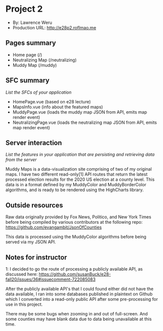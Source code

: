 # Project 2
+ By: Lawrence Weru
+ Production URL: <http://e28p2.roflmao.me>

## Pages summary
- Home page (/)
- Neutralizing Map (/neutralizing)
- Muddy Map (/muddy)

## SFC summary
*List the SFCs of your application*

- HomePage.vue (based on e28 lecture)
- MapsInfo.vue (info about the featured maps)
- MuddyPage.vue (loads the muddy map JSON from API, emits map render event)
- NeutralizingPage.vue (loads the neutralizing map JSON from API, emits map render event)

  
## Server interaction
*List the features in your application that are persisting and retrieving data from the server*

Muddy Maps is a data-visualization site comprising of two of my original maps. I have two different read-only[1] API routes that return the latest processed election results for the 2020 US election at a county level. This data is in a format defined by my MuddyColor and MuddyBorderColor algorithms, and is ready to be rendered using the HighCharts library.

## Outside resources

Raw data originally provided by Fox News, Politico, and New York Times before being compiled by various contributors at the following repo: https://github.com/evangambit/JsonOfCounties

This data is processed using the MuddyColor algorithms before being served via my JSON API.

## Notes for instructor

1: I decided to go the route of processing a publicly available API, as discussed here: https://github.com/susanBuck/e28-fall20/issues/36#issuecomment-722085083

After the publicly available API's that I could found either did not have the data available, I ran into some databases published in plaintext on Github which I converted into a read-only public API after some pre-processing for use in this project.

There may be some bugs when zooming in and out of full-screen. And some counties may have blank data due to data being unavailable at this time.
